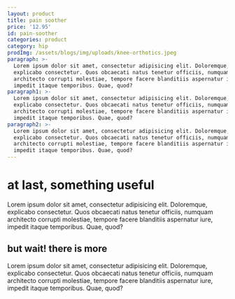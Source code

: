 ```yaml
---
layout: product
title: pain soother
price: '12.95'
id: pain-soother
categories: product
category: hip
prodImg: /assets/blogs/img/uploads/knee-orthotics.jpeg
paragraph: >-
  Lorem ipsum dolor sit amet, consectetur adipisicing elit. Doloremque,
  explicabo consectetur. Quos obcaecati natus tenetur officiis, numquam
  architecto corrupti molestiae, tempore facere blanditiis aspernatur iure,
  impedit itaque temporibus. Quae, quod?
paragraph1: >-
  Lorem ipsum dolor sit amet, consectetur adipisicing elit. Doloremque,
  explicabo consectetur. Quos obcaecati natus tenetur officiis, numquam
  architecto corrupti molestiae, tempore facere blanditiis aspernatur iure,
  impedit itaque temporibus. Quae, quod?
paragraph2: >-
  Lorem ipsum dolor sit amet, consectetur adipisicing elit. Doloremque,
  explicabo consectetur. Quos obcaecati natus tenetur officiis, numquam
  architecto corrupti molestiae, tempore facere blanditiis aspernatur iure,
  impedit itaque temporibus. Quae, quod?
---
```

# at last, something useful 

Lorem ipsum dolor sit amet, consectetur adipisicing elit. Doloremque, explicabo consectetur. Quos obcaecati natus tenetur officiis, numquam architecto corrupti molestiae, tempore facere blanditiis aspernatur iure, impedit itaque temporibus. Quae, quod?

## but wait! there is more

Lorem ipsum dolor sit amet, consectetur adipisicing elit. Doloremque, explicabo consectetur. Quos obcaecati natus tenetur officiis, numquam architecto corrupti molestiae, tempore facere blanditiis aspernatur iure, impedit itaque temporibus. Quae, quod?

